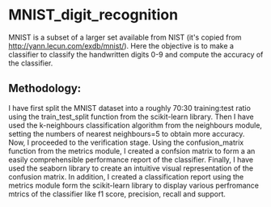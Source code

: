 # MNIST_digit_recognition
MNIST is a subset of a larger set available from NIST (it's copied from http://yann.lecun.com/exdb/mnist/).
Here the objective is to make a classifier to classify the handwritten digits 0-9 and compute the accuracy of the classifier.
## Methodology:
I have first split the MNIST dataset into a roughly 70:30 training:test ratio using the train_test_split function from the scikit-learn library.
Then I have used the k-neighbours classification algorithm from the neighbours module, setting the numbers of nearest neighbours=5 to obtain more accuracy.
Now, I proceeded to the verification stage. 
Using the confusion_matrix function from the metrics module, I created a confsion matrix to form a an easily comprehensible performance report of the classifier.
Finally, I have used the seaborn library to create an intuitive visual representation of the confusion matrix.
In addition, I created  a classification report using the metrics module form the scikit-learn library to display various perfromance mtrics of the classifier like f1 score, precision, recall and support.



